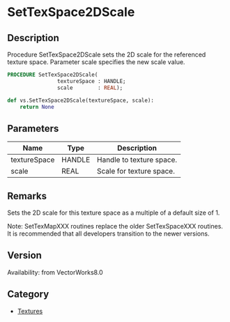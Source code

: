 # SetTexSpace2DScale

## Description
Procedure SetTexSpace2DScale sets the 2D scale for the referenced texture space. Parameter scale specifies the new scale value.

```pascal
PROCEDURE SetTexSpace2DScale(
				textureSpace : HANDLE;
				scale        : REAL);
```

```python
def vs.SetTexSpace2DScale(textureSpace, scale):
    return None
```

## Parameters
|Name|Type|Description|
|---|---|---|
|textureSpace|HANDLE|Handle to texture space.|
|scale|REAL|Scale for texture space.|

## Remarks
Sets the 2D scale for this texture space as a multiple of a default size of 1.

Note: SetTexMapXXX routines replace the older SetTexSpaceXXX routines.  It is recommended that all developers transition to the newer versions.

## Version
Availability: from VectorWorks8.0

## Category
* [Textures](../Categories/Textures.md)

